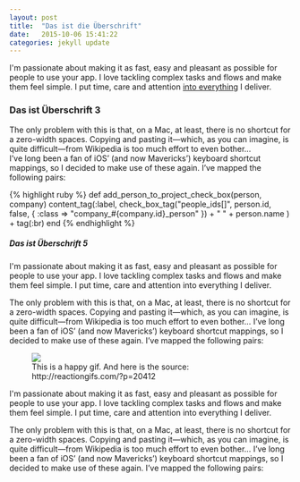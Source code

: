 ```yaml
---
layout: post
title:  "Das ist die Überschrift"
date:   2015-10-06 15:41:22
categories: jekyll update
---
```

I'm passionate about making it as fast, easy and pleasant as possible for people to use your app. I love tackling complex tasks and flows and make them feel simple. I put time, care and attention [into everything][everything] I deliver. 

### Das ist Überschrift 3

The only problem with this is that, on a Mac, at least, there is no shortcut for a zero-width spaces. Copying and pasting it—which, as you can imagine, is quite difficult—from Wikipedia is too much effort to even bother…  
I’ve long been a fan of iOS’ (and now Mavericks’) keyboard shortcut mappings, so I decided to make use of these again. I’ve mapped the following pairs:

{% highlight ruby %}
def add_person_to_project_check_box(person, company)
  content_tag(:label, 
    check_box_tag("people_ids[]", person.id, false, { :class => "company_#{company.id}_person" }) +
    " " + person.name
  ) + tag(:br)
end
{% endhighlight %}

##### Das ist Überschrift 5

I'm passionate about making it as fast, easy and pleasant as possible for people to use your app. I love tackling complex tasks and flows and make them feel simple. I put time, care and attention into everything I deliver. 

The only problem with this is that, on a Mac, at least, there is no shortcut for a zero-width spaces. Copying and pasting it—which, as you can imagine, is quite difficult—from Wikipedia is too much effort to even bother…
I’ve long been a fan of iOS’ (and now Mavericks’) keyboard shortcut mappings, so I decided to make use of these again. I’ve mapped the following pairs:

<figure>
	<img src="http://placehold.it/720x420">
	<figcaption>This is a happy gif. And here is the source:  <a>http://reactiongifs.com/?p=20412</a></figcaption>
</figure>

I'm passionate about making it as fast, easy and pleasant as possible for people to use your app. I love tackling complex tasks and flows and make them feel simple. I put time, care and attention into everything I deliver. 

The only problem with this is that, on a Mac, at least, there is no shortcut for a zero-width spaces. Copying and pasting it—which, as you can imagine, is quite difficult—from Wikipedia is too much effort to even bother…
I’ve long been a fan of iOS’ (and now Mavericks’) keyboard shortcut mappings, so I decided to make use of these again. I’ve mapped the following pairs:

[everything]:  http://www.thenews.im

